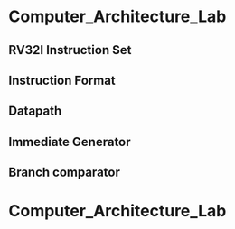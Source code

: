 # Computer_Architecture_Lab

## RV32I Instruction Set

## Instruction Format 

## Datapath

## Immediate Generator

## Branch comparator


# Computer_Architecture_Lab

